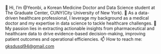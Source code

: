 👋 Hi, I’m @Yeonbi, a Korean Medicine Doctor and Data Science student at The Graduate Center, CUNY(City University of New York).
👀 As a data-driven healthcare professional, I leverage my background as a medical doctor and my expertise in data science to tackle healthcare challenges. 
🌱 My passion lies in extracting actionable insights from pharmaceutical and healthcare data to drive evidence-based decision-making, improving patient outcomes and operational efficiencies.
📫 How to reach me: gksdusql94@gmail.com


<!---
gksdusql94/gksdusql94 is a ✨ special ✨ repository because its `README.md` (this file) appears on your GitHub profile.
You can click the Preview link to take a look at your changes.
--->

